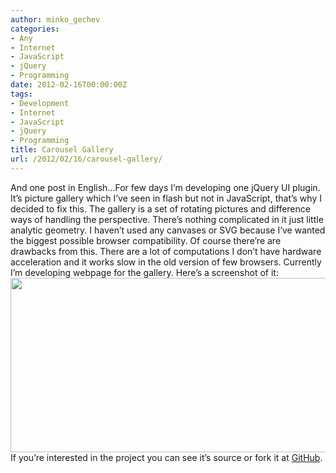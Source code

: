 ```yaml
---
author: minko_gechev
categories:
- Any
- Internet
- JavaScript
- jQuery
- Programming
date: 2012-02-16T00:00:00Z
tags:
- Development
- Internet
- JavaScript
- jQuery
- Programming
title: Carousel Gallery
url: /2012/02/16/carousel-gallery/
---
```


And one post in English...For few days I’m developing one jQuery UI plugin. It’s picture gallery which I’ve seen in flash but not in JavaScript, that’s why I decided to fix this. The gallery is a set of rotating pictures and difference ways of handling the perspective. There’s nothing complicated in it just little analytic geometry. I haven’t used any canvases or SVG because I’ve wanted the biggest possible browser compatibility. Of course there’re are drawbacks from this. There are a lot of computations I don’t have hardware acceleration and it works slow in the old version of few browsers. Currently I’m developing webpage for the gallery. Here’s a screenshot of it: <a href="http://carousel.mgechev.com/" target="_blank"><img class="aligncenter size-full wp-image-96" title="jQCarousel" src="/images/legacy/uploads/2012/02/gallery-logo.png" alt="" width="800" height="279" /></a>  
If you’re interested in the project you can see it’s source or fork it at <a title="jQCarousel GitHub" href="https://github.com/mgechev/jqcarousel" target="_blank">GitHub</a>.